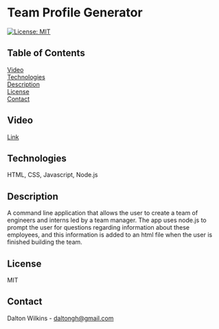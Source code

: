 # Team Profile Generator

[![License: MIT](https://img.shields.io/badge/License-MIT-blue.svg)](https://opensource.org/licenses/MIT)

## Table of Contents
[Video](#Video)  
[Technologies](#Technologies)  
[Description](#Description)  
[License](#License)  
[Contact](#Contact)

## Video
[Link](https://drive.google.com/file/d/1LPSM2_k7ZmseQ8p0_Klk8PrHS0nDXuFk/view)

## Technologies
HTML, CSS, Javascript, Node.js

## Description
A command line application that allows the user to create a team of engineers and interns led by a team manager. The app uses node.js to prompt the user for questions regarding information about these employees, and this information is added to an html file when the user is finished building the team.

## License
MIT

## Contact
Dalton Wilkins - daltongh@gmail.com
